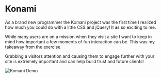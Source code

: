 # Konami

As a brand new programmer the Komani project was the first time I realized how much you could do with a little CSS and jQuery! It as so exciting to me.  

While many users are on a mission when they visit a site I want to keep in mind how important a few moments of fun interaction can be. This was my takeaway from the exercise.  

Grabbing a visitors attention and causing them to engage further with your site is extremely important and can help build trust and future clients!

![Komani Demo](img/konami.gif)
